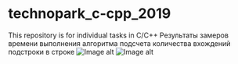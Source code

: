 # technopark_c-cpp_2019
This repository is for individual tasks in C/C++
Результаты замеров времени выполнения алгоритма подсчета количества вхождений подстроки в строке
![Image alt](https://github.com/Ksupall/technopark_c-cpp_2019/raw/task_02/img/table.png)
![Image alt](https://github.com/Ksupall/technopark_c-cpp_2019/raw/task_02/img/graph.png)
